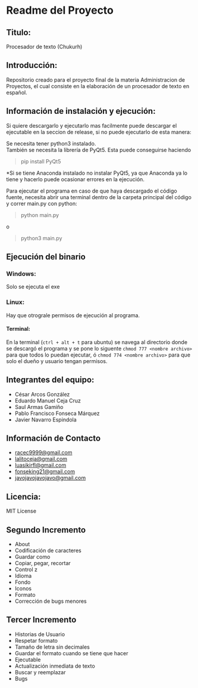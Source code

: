 # Readme del Proyecto

## Titulo:
Procesador de texto (Chukurh)

## Introducción: 
Repositorio creado para el proyecto final de la materia Administracion de Proyectos, el cual consiste en la elaboración de un procesador de texto en español.

## Información de instalación y ejecución:
 Si quiere descargarlo y ejecutarlo mas facilmente puede descargar el ejecutable en la seccion de release, si no puede ejecutarlo de esta manera: 
 
 Se necesita tener python3 instalado.     
 También se necesita la librería de PyQt5. Esta puede conseguirse haciendo
 > pip install PyQt5    
 
*Si se tiene Anaconda instalado no instalar PyQt5, ya que Anaconda ya lo tiene y hacerlo puede ocasionar errores en la ejecución.    

Para ejecutar el programa en caso de que haya descargado el código fuente, necesita abrir una terminal dentro de la carpeta principal del código y correr main.py con python:     

> python main.py

o

>python3 main.py

## Ejecución del binario
### Windows:
 Solo se ejecuta el exe
 
 ### Linux:
  Hay que otrograle permisos de ejecución al programa.
  
#### Terminal: 
  En la terminal (`ctrl + alt + t` para ubuntu) se navega al directorio donde se descargó el programa y se pone lo siguente `chmod 777 <nombre archivo>` para que todos lo puedan ejecutar, ó `chmod 774 <nombre archivo>` para que solo el dueño y usuario tengan permisos.

## Integrantes del equipo:
- César Arcos González 
- Eduardo Manuel Ceja Cruz 
- Saul Armas Gamiño
- Pablo Francisco Fonseca Márquez
- Javier Navarro Espindola

## Información de Contacto 
- racec9999@gmail.com
- lalitoceja@gmail.com
- luasikirfl@gmail.com
- fonseking21@gmail.com
- javojavojavojavo@gmail.com

## Licencia:
MIT License

## Segundo Incremento
- About
- Codificación de caracteres
- Guardar como
- Copiar, pegar, recortar
- Control z
- Idioma
- Fondo
- Iconos
- Formato
- Corrección de bugs menores 

## Tercer Incremento
- Historias de Usuario
- Respetar formato
- Tamaño de letra sin decimales
- Guardar el formato cuando se tiene que hacer
- Ejecutable
- Actualización inmediata de texto
- Buscar y reemplazar
- Bugs



